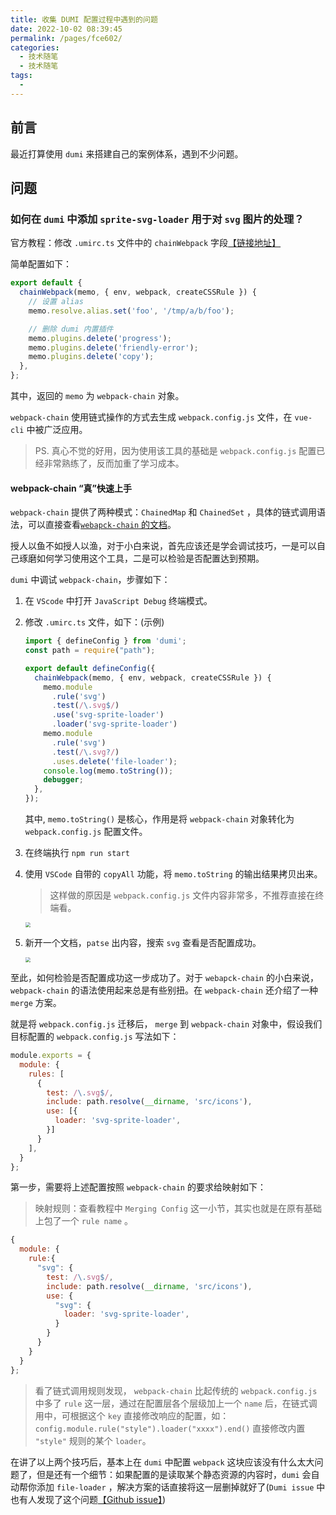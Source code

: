 ```yaml
---
title: 收集 DUMI 配置过程中遇到的问题
date: 2022-10-02 08:39:45
permalink: /pages/fce602/
categories:
  - 技术随笔
  - 技术随笔
tags:
  - 
---
```


## 前言

最近打算使用 `dumi` 来搭建自己的案例体系，遇到不少问题。



## 问题

### 如何在 `dumi` 中添加 `sprite-svg-loader` 用于对 `svg` 图片的处理？

官方教程：修改 `.umirc.ts` 文件中的 `chainWebpack` 字段[【链接地址】](https://d.umijs.org/zh-CN/config#chainwebpack)

简单配置如下：

```js
export default {
  chainWebpack(memo, { env, webpack, createCSSRule }) {
    // 设置 alias
    memo.resolve.alias.set('foo', '/tmp/a/b/foo');

    // 删除 dumi 内置插件
    memo.plugins.delete('progress');
    memo.plugins.delete('friendly-error');
    memo.plugins.delete('copy');
  },
};
```

其中，返回的 `memo` 为 `webpack-chain` 对象。

`webpack-chain` 使用链式操作的方式去生成 `webpack.config.js` 文件，在 `vue-cli` 中被广泛应用。

> PS. 真心不觉的好用，因为使用该工具的基础是 `webpack.config.js` 配置已经非常熟练了，反而加重了学习成本。

#### webpack-chain “真”快速上手

`webpack-chain` 提供了两种模式：`ChainedMap` 和 `ChainedSet` ，具体的链式调用语法，可以直接查看[`webapck-chain` 的文档](https://github.com/neutrinojs/webpack-chain)。

授人以鱼不如授人以渔，对于小白来说，首先应该还是学会调试技巧，一是可以自己琢磨如何学习使用这个工具，二是可以检验是否配置达到预期。

 `dumi` 中调试 `webpack-chain`，步骤如下：

1. 在 `VScode` 中打开 `JavaScript Debug` 终端模式。

2. 修改 `.umirc.ts` 文件，如下：(示例)

   ```javascript
   import { defineConfig } from 'dumi';
   const path = require("path");
   
   export default defineConfig({
     chainWebpack(memo, { env, webpack, createCSSRule }) {
       memo.module
         .rule('svg')
         .test(/\.svg$/)
         .use('svg-sprite-loader')
         .loader('svg-sprite-loader')
       memo.module
         .rule('svg')
         .test(/\.svg?/)
         .uses.delete('file-loader');
       console.log(memo.toString());
       debugger;
     },
   });
   ```

   其中,  `memo.toString()`  是核心，作用是将 `webpack-chain` 对象转化为 `webpack.config.js` 配置文件。

3. 在终端执行 `npm run start`

4. 使用 `VSCode` 自带的 `copyAll` 功能，将 `memo.toString` 的输出结果拷贝出来。

   > 这样做的原因是  `webpack.config.js` 文件内容非常多，不推荐直接在终端看。

   <img src="https://wjs-tik.oss-cn-shanghai.aliyuncs.com/image-20221002085619569.png" style="zoom:50%;" />

5. 新开一个文档，`patse` 出内容，搜索 `svg` 查看是否配置成功。

   <img src="https://wjs-tik.oss-cn-shanghai.aliyuncs.com/image-20221002085950558.png" style="zoom:50%;" />

至此，如何检验是否配置成功这一步成功了。对于 `webapck-chain` 的小白来说，`webpack-chain` 的语法使用起来总是有些别扭。在 `webpack-chain` 还介绍了一种 `merge` 方案。

就是将 `webpack.config.js` 迁移后， `merge` 到 `webpack-chain` 对象中，假设我们目标配置的 `webpack.config.js` 写法如下：

```javascript
module.exports = {
  module: {
    rules: [
      {
        test: /\.svg$/,
        include: path.resolve(__dirname, 'src/icons'),
        use: [{
          loader: 'svg-sprite-loader',
        }]
      }
    ],
  }
};
```

第一步，需要将上述配置按照 `webpack-chain` 的要求给映射如下：

> 映射规则：查看教程中 `Merging Config` 这一小节，其实也就是在原有基础上包了一个 `rule name` 。

```javascript
{
  module: {
    rule:{
      "svg": {
        test: /\.svg$/,
        include: path.resolve(__dirname, 'src/icons'),
        use: {
          "svg": {
            loader: 'svg-sprite-loader',
          }
        }
      }
    }
  }
};
```

> 看了链式调用规则发现， `webpack-chain` 比起传统的 `webpack.config.js` 中多了 `rule` 这一层，通过在配置层各个层级加上一个 `name` 后，在链式调用中，可根据这个 `key` 直接修改响应的配置，如：`config.module.rule("style").loader("xxxx").end()` 直接修改内置 `"style"` 规则的某个 `loader`。

在讲了以上两个技巧后，基本上在 `dumi` 中配置 `webpack` 这块应该没有什么太大问题了，但是还有一个细节：如果配置的是读取某个静态资源的内容时，`dumi` 会自动帮你添加 `file-loader` ，解决方案的话直接将这一层删掉就好了(`Dumi issue` 中也有人发现了这个问题[【Github issue】](https://github.com/umijs/dumi/issues/893))

